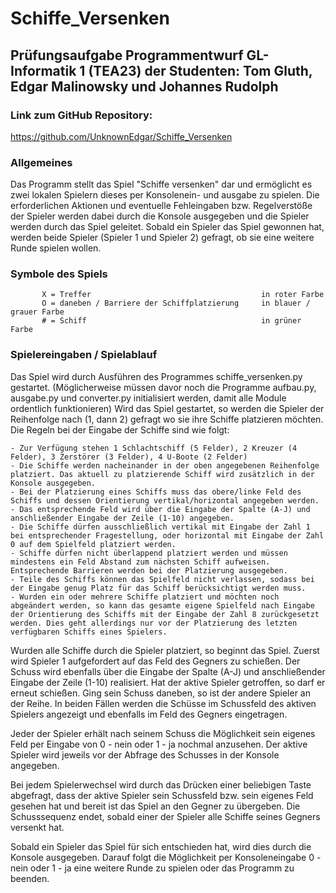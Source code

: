 # Schiffe_Versenken 
## Prüfungsaufgabe Programmentwurf GL-Informatik 1 (TEA23) der Studenten: Tom Gluth, Edgar Malinowsky und Johannes Rudolph

### Link zum GitHub Repository:
https://github.com/UnknownEdgar/Schiffe_Versenken

### Allgemeines
Das Programm stellt das Spiel "Schiffe versenken" dar und ermöglicht es zwei lokalen Spielern dieses per Konsolenein- und ausgabe zu spielen.
Die erforderlichen Aktionen und eventuelle Fehleingaben bzw. Regelverstöße der Spieler werden dabei durch die Konsole ausgegeben und die Spieler werden durch das Spiel geleitet.
Sobald ein Spieler das Spiel gewonnen hat, werden beide Spieler (Spieler 1 und Spieler 2) gefragt, ob sie eine weitere Runde spielen wollen.

### Symbole des Spiels

           X = Treffer                                      in roter Farbe
           O = daneben / Barriere der Schiffplatzierung     in blauer / grauer Farbe
           # = Schiff                                       in grüner Farbe

### Spielereingaben / Spielablauf

Das Spiel wird durch Ausführen des Programmes schiffe_versenken.py gestartet. (Möglicherweise müssen davor noch die Programme aufbau.py, ausgabe.py und converter.py initialisiert werden, damit alle Module ordentlich funktionieren)
Wird das Spiel gestartet, so werden die Spieler der Reihenfolge nach (1, dann 2) gefragt wo sie ihre Schiffe platzieren möchten.
Die Regeln bei der Eingabe der Schiffe sind wie folgt:
        
    - Zur Verfügung stehen 1 Schlachtschiff (5 Felder), 2 Kreuzer (4 Felder), 3 Zerstörer (3 Felder), 4 U-Boote (2 Felder)
    - Die Schiffe werden nacheinander in der oben angegebenen Reihenfolge platziert. Das aktuell zu platzierende Schiff wird zusätzlich in der Konsole ausgegeben.
    - Bei der Platzierung eines Schiffs muss das obere/linke Feld des Schiffs und dessen Orientierung vertikal/horizontal angegeben werden.
    - Das entsprechende Feld wird über die Eingabe der Spalte (A-J) und anschließender Eingabe der Zeile (1-10) angegeben.
    - Die Schiffe dürfen ausschließlich vertikal mit Eingabe der Zahl 1 bei entsprechender Fragestellung, oder horizontal mit Eingabe der Zahl 0 auf dem Spielfeld platziert werden.
    - Schiffe dürfen nicht überlappend platziert werden und müssen mindestens ein Feld Abstand zum nächsten Schiff aufweisen. Entsprechende Barrieren werden bei der Platzierung ausgegeben.
    - Teile des Schiffs können das Spielfeld nicht verlassen, sodass bei der Eingabe genug Platz für das Schiff berücksichtigt werden muss.
    - Wurden ein oder mehrere Schiffe platziert und möchten noch abgeändert werden, so kann das gesamte eigene Spielfeld nach Eingabe der Orientierung des Schiffs mit der Eingabe der Zahl 8 zurückgesetzt
    werden. Dies geht allerdings nur vor der Platzierung des letzten verfügbaren Schiffs eines Spielers.
    
Wurden alle Schiffe durch die Spieler platziert, so beginnt das Spiel.
Zuerst wird Spieler 1 aufgefordert auf das Feld des Gegners zu schießen. Der Schuss wird ebenfalls über die Eingabe der Spalte (A-J) und anschließender Eingabe der Zeile (1-10) realisiert.
Hat der aktive Spieler getroffen, so darf er erneut schießen. Ging sein Schuss daneben, so ist der andere Spieler an der Reihe.
In beiden Fällen werden die Schüsse im Schussfeld des aktiven Spielers angezeigt und ebenfalls im Feld des Gegners eingetragen.

Jeder der Spieler erhält nach seinem Schuss die Möglichkeit sein eigenes Feld per Eingabe von 0 - nein oder 1 - ja nochmal anzusehen.
Der aktive Spieler wird jeweils vor der Abfrage des Schusses in der Konsole angegeben.

Bei jedem Spielerwechsel wird durch das Drücken einer beliebigen Taste abgefragt, dass der aktive Spieler sein Schussfeld bzw. sein eigenes Feld gesehen hat und bereit ist das Spiel an den Gegner zu übergeben.
Die Schusssequenz endet, sobald einer der Spieler alle Schiffe seines Gegners versenkt hat.

Sobald ein Spieler das Spiel für sich entschieden hat, wird dies durch die Konsole ausgegeben.
Darauf folgt die Möglichkeit per Konsoleneingabe 0 - nein oder 1 - ja eine weitere Runde zu spielen oder das Programm zu beenden. 





